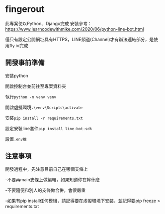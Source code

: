 # fingerout
此專案使以Python、Django完成
安裝參考：https://www.learncodewithmike.com/2020/06/python-line-bot.html

僅只有設定公開網址具有HTTPS，LINE頻道(Channel)才有辦法連結部分，是使用fly.io完成

## 開發事前準備
安裝python

開啟控制台並前往至專案資料夾

執行`python -m venv venv`

開啟虛擬環境`.\venv\Scripts\activate`

安裝`pip install -r requirements.txt`

設定安裝line套件`pip install line-bot-sdk`

設置`.env檔`

## 注意事項

開發過程中，先注意目前自己在哪個支條上

-不要再main支條上做編輯，如果知道你在幹什麼

-不要隨便和別人的支條做合併，會很嚴重

-如果有pip install任何模組，請記得要在虛擬環境下安裝，並記得要pip freeze > requirements.txt
